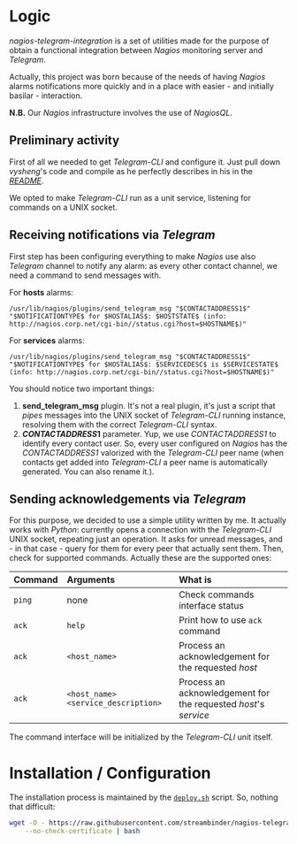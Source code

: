 # Logic

_nagios-telegram-integration_ is a set of utilities made for the purpose of obtain a functional integration between _Nagios_ monitoring server and _Telegram_.

Actually, this project was born because of the needs of having _Nagios_ alarms notifications more quickly and in a place with easier - and initially basilar - interaction.

**N.B.** Our _Nagios_ infrastructure involves the use of _NagiosQL_.

## Preliminary activity

First of all we needed to get _Telegram-CLI_ and configure it. Just pull down _vysheng_'s code and compile as he perfectly describes in his in the [_README_](https://github.com/vysheng/tg).

We opted to make _Telegram-CLI_ run as a unit service, listening for commands on a UNIX socket.

## Receiving notifications via _Telegram_

First step has been configuring everything to make _Nagios_ use also _Telegram_ channel to notify any alarm: as every other contact channel, we need a command to send messages with.

For **hosts** alarms:

```
/usr/lib/nagios/plugins/send_telegram_msg "$CONTACTADDRESS1$" "$NOTIFICATIONTYPE$ for $HOSTALIAS$: $HOSTSTATE$ (info: http://nagios.corp.net/cgi-bin//status.cgi?host=$HOSTNAME$)"
```

For **services** alarms:

```
/usr/lib/nagios/plugins/send_telegram_msg "$CONTACTADDRESS1$" "$NOTIFICATIONTYPE$ for $HOSTALIAS$: $SERVICEDESC$ is $SERVICESTATE$ (info: http://nagios.corp.net/cgi-bin//status.cgi?host=$HOSTNAME$)"
```

You should notice two important things:

1. **send_telegram_msg** plugin. It's not a real plugin, it's just a script that _pipes_ messages into the UNIX socket of _Telegram-CLI_ running instance, resolving them with the correct _Telegram-CLI_ syntax.
2. **$CONTACTADDRESS1$** parameter. Yup, we use _$CONTACTADDRESS1$_ to identify every contact user. So, every user configured on _Nagios_ has the _$CONTACTADDRESS1$_ valorized with the _Telegram-CLI_ peer name (when contacts get added into _Telegram-CLI_ a peer name is automatically generated. You can also rename it.).

## Sending acknowledgements via _Telegram_

For this purpose, we decided to use a simple utility written by me. It actually works with _Python_: currently opens a connection with the _Telegram-CLI_ UNIX socket, repeating just an operation. It asks for unread messages, and - in that case - query for them for every peer that actually sent them. Then, check for supported commands. Actually these are the supported ones:

Command | Arguments                           | What is
:------ | :---------------------------------- | :--------------------------------------------------------------
`ping`  | none                                | Check commands interface status
`ack`   | `help`                              | Print how to use `ack` command
`ack`   | `<host_name>`                       | Process an acknowledgement for the requested _host_
`ack`   | `<host_name> <service_description>` | Process an acknowledgement for the requested _host_'s _service_

The command interface will be initialized by the _Telegram-CLI_ unit itself.

# Installation / Configuration

The installation process is maintained by the [`deploy.sh`](https://github.com/streambinder/nagios-telegram-integration/blob/master/deploy.sh) script. So, nothing that difficult:

```bash
wget -O - https://raw.githubusercontent.com/streambinder/nagios-telegram-integration/master/deploy.sh \
    --no-check-certificate | bash
```
